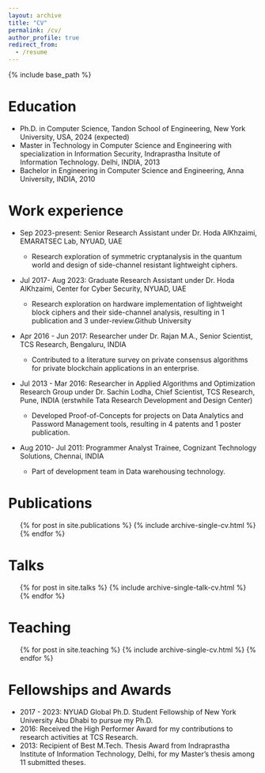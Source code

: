 ```yaml
---
layout: archive
title: "CV"
permalink: /cv/
author_profile: true
redirect_from:
  - /resume
---
```


{% include base_path %}

Education
======
* Ph.D. in Computer Science, Tandon School of Engineering, New York University, USA, 2024 (expected)
* Master in Technology in Computer Science and Engineering with specialization in Information Security, Indraprastha Insitute of Information Technology. Delhi, INDIA, 2013
* Bachelor in Engineering in Computer Science and Engineering, Anna University, INDIA, 2010

Work experience
======
* Sep 2023-present: Senior Research Assistant under Dr. Hoda AlKhzaimi, EMARATSEC Lab, NYUAD, UAE
  * Research exploration of symmetric cryptanalysis in the quantum world and design of side-channel resistant lightweight ciphers.
  
* Jul 2017- Aug 2023: Graduate Research Assistant under Dr. Hoda AlKhzaimi, Center for Cyber Security, NYUAD, UAE
  * Research exploration on hardware implementation of lightweight block ciphers and their side-channel analysis, resulting in 1 publication and 3 under-review.Github University
  
* Apr 2016 - Jun 2017: Researcher under Dr. Rajan M.A., Senior Scientist, TCS Research, Bengaluru, INDIA
  * Contributed to a literature survey on private consensus algorithms for private blockchain applications in an enterprise. 

* Jul 2013 - Mar 2016: Researcher in Applied Algorithms and Optimization Research Group under Dr. Sachin Lodha, Chief Scientist, TCS Research, Pune, INDIA (erstwhile Tata Research Development and Design Center)
  * Developed Proof-of-Concepts for projects on Data Analytics and Password Management tools, resulting in 4 patents and 1 poster publication.

* Aug 2010- Jul 2011: Programmer Analyst Trainee, Cognizant Technology Solutions, Chennai, INDIA
  * Part of development team in Data warehousing technology.

 
Publications
======
  <ul>{% for post in site.publications %}
    {% include archive-single-cv.html %}
  {% endfor %}</ul>
  
Talks
======
  <ul>{% for post in site.talks %}
    {% include archive-single-talk-cv.html %}
  {% endfor %}</ul>
  
Teaching
======
  <ul>{% for post in site.teaching %}
    {% include archive-single-cv.html %}
  {% endfor %}</ul>
  
Fellowships and Awards
======
* 2017 - 2023: NYUAD Global Ph.D. Student Fellowship of New York University Abu Dhabi to pursue my Ph.D. 
* 2016: Received the High Performer Award for my contributions to research activities at TCS Research.
* 2013: Recipient of Best M.Tech. Thesis Award from Indraprastha Institute of Information Technology, Delhi, for my Master’s thesis among 11 submitted theses.
